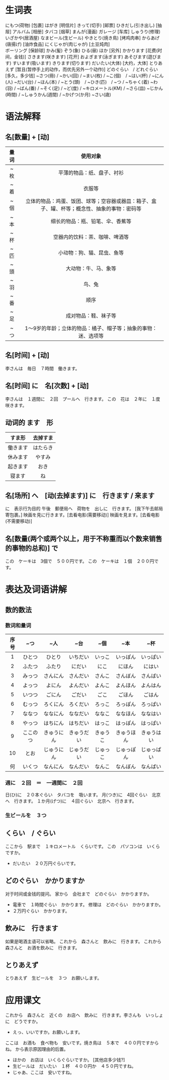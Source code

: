 # 生词表
にもつ(荷物)    [包裹]
はがき  [明信片]
きって(切手)    [邮票]
ひきだし(引き出し)  [抽屉]
アルバム    [相册]
タバコ  [烟草]
まんが(漫画)
ガレージ    [车库]
しゅうり(修理)
いざかや(居酒屋)
なまビール(生ビール)
やきとり(焼き鳥)    [烤鸡肉串]
からあげ(唐揚げ)    [油炸食品]
にくじゃが(肉じゃが)    [土豆炖肉]    
ボーリング  [保龄球]
かみ(髪)
ぞう(象)
ひる(昼)
ほか    [另外]
かかります  [花费(时间，金钱)]
さきます(咲きます)  [花开]
およぎます(泳ぎます)
あそびます(遊びます)
すいます(吸います)
きります(切ります)
だいたい(大体)    [大约，大体]
とりあえず  [暂且(暂停手上的动作，而优先另外一个动作)]
どのぐらい　/ どれぐらい    [多久，多少钱]
~さつ(冊) / ~かい(回) / ~まい(枚) / ~こ(個)　/ ~はい(杯) / ~にん(人)
~だい(台) / ~ほん(本) / ~とう(頭)　/ ~ひき(匹)　/ ~つ / ~ちゃく(着)
~わ(羽) / ~ばん(番) / ~そく(足) / ~ど(度) / ~キロメートル(KM) / ~さら(皿)
~じかん(時間) / ~しゅうかん(週間) / ~かげつ(か月)
~さい(歳)

# 语法解释
## 名[数量] + [动]
|量词|使用对象|
|:-:|:-:|
|~枚|平薄的物品：纸、盘子、衬衫|
|~着|衣服等|
|~個|立体的物品：鸡蛋、饭团、球等；空容器或器皿：箱子、盒子、罐、杯等；概念性、抽象的事物：密码等|
|~本|细长的物品：瓶、铅笔、伞、香蕉等|
|~杯|空器内的饮料：茶、咖啡、啤酒等|
|~匹|小动物：狗、猫、昆虫、鱼等|
|~頭|大动物：牛、马、象等|
|~羽|鸟、兔|
|~番|顺序|
|~足|成对物品：鞋、袜子等|
|~つ|1～9岁的年龄；立体的物品：橘子、帽子等；抽象的事物：迷、选项等|
## 名[时间] + [动]
李さんは　毎日　７時間　働きます。
## 名[时间] に　名[次数] + [动]
李さんは　１週間に　２回　プールへ　行きます。
この　花は　２年に　１度　咲きます。
## 动词的 ます　形
|すま形|去掉すま|
|:-:|:-:|
|働きます|はたらき|
|休みます|やすみ|
|起きます|おき|
|寝ます|ね|
## 名[场所] へ　[动(去掉ます)] に　行きます / 来ます
に　表示行为目的
午後　郵便局へ　荷物を　出しに　行きます。
[我下午去邮局寄包裹。]
映画を見に行きます。[去看电影(需要移动)]
映画を見ます。[去看电影(不需要移动)]
## 名[数量(两个或两个以上，用于不称重而以个数来销售的事物的总和)] で
この　ケーキは　3個で　５００円です。
この　ケーキは　１個　２００円です。

# 表达及词语讲解
## 数的数法
### 数词和量词
|序号|~つ|~人|~台|~個|~本|~杯|
|:-:|:-:|:-:|:-:|:-:|:-:|:-:|
|1|ひとつ|ひとり|いちだい|いっこ|いっぽん|いっぱい|
|2|ふたつ|ふたり|にだい|にこ|にほん|にはい|
|3|みっつ|さんにん|さんだい|さんこ|さんぼん|さんばい|
|4|よっつ|よにん|よんだい|よんこ|よんほん|よんはん|
|5|いつつ|ごにん|ごだい|ごこ|ごほん|ごはん|
|6|むっつ|ろくにん|ろくだい|ろっこ|ろっぽん|ろっぱい|
|7|ななつ|ななにん|ななだい|ななこ|ななほん|ななはい|
|8|やっつ|はちにん|はちだい|はっこ|はっぽん|はっぱい|
|9|ここのつ|きゅうにん|きゅうだい|きゅうこ|きゅうほん|きゅうはい|
|10|とお|じゅうにん|じゅうだい|じゅっこ|じゅっぽん|じゅっぱい|
|何|いくつ|なんにん|なんだい|なんこ|なんぼん|なんばい|
### 週に　２回　＝　一週間に　２回
日(ひ)に　２０本ぐらい　タバコを　吸います。
月(つき)に　4回ぐらい　北京へ　行きます。
１か月(げつ)に　４回ぐらい　北京へ　行きます。
### 生ビールを　３つ
## くらい　/ ぐらい
ここから　駅まで　１キロメートル　くらいです。
この　パソコンは　いくらですか。
- だいたい　２０万円ぐらいです。
## どのぐらい　かかりますか
对于时间或金钱的提问。
家から　会社まで　どのぐらい　かかりますか。
- 電車で　１時間ぐらい　かかります。
修理は　どのぐらい　かかりますか。
- ２万円ぐらい　かかります。
## 飲みに　行きます
如果是喝酒主语可以省略。
これから　森さんと　飲みに　行きます。
これから　森さんと　お酒を飲みに　行きます。
## とりあえず
とりあえず　生ビールを　３つ　お願いします。

# 应用课文
これから　森さんと　近くの　お店へ　飲みに　行きます。李さんも　いっしょに　どうですか。
- えっ、いいですか。お願いします。

ここは　お酒も　食べ物も　安いです。焼き鳥は　５本で　４００円ですからね。
から表示原因理由的后置。
- ほかの　お店は　いくらぐらいですか。
[其他店多少钱?]
- 生ビールは　だいたい　１杯　４００円か　４５０円ですね。
- じゃあ、ここは　安いですね。
